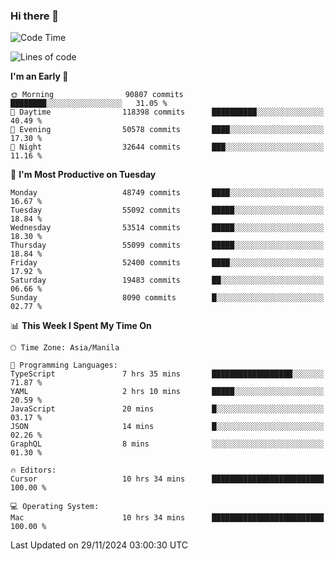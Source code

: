 ### Hi there 👋

<!--START_SECTION:waka-->
![Code Time](http://img.shields.io/badge/Code%20Time-5%2C718%20hrs%205%20mins-blue)

![Lines of code](https://img.shields.io/badge/From%20Hello%20World%20I%27ve%20Written-115.2%20million%20lines%20of%20code-blue)

**I'm an Early 🐤** 

```text
🌞 Morning                90807 commits       ████████░░░░░░░░░░░░░░░░░   31.05 % 
🌆 Daytime                118398 commits      ██████████░░░░░░░░░░░░░░░   40.49 % 
🌃 Evening                50578 commits       ████░░░░░░░░░░░░░░░░░░░░░   17.30 % 
🌙 Night                  32644 commits       ███░░░░░░░░░░░░░░░░░░░░░░   11.16 % 
```
📅 **I'm Most Productive on Tuesday** 

```text
Monday                   48749 commits       ████░░░░░░░░░░░░░░░░░░░░░   16.67 % 
Tuesday                  55092 commits       █████░░░░░░░░░░░░░░░░░░░░   18.84 % 
Wednesday                53514 commits       █████░░░░░░░░░░░░░░░░░░░░   18.30 % 
Thursday                 55099 commits       █████░░░░░░░░░░░░░░░░░░░░   18.84 % 
Friday                   52400 commits       ████░░░░░░░░░░░░░░░░░░░░░   17.92 % 
Saturday                 19483 commits       ██░░░░░░░░░░░░░░░░░░░░░░░   06.66 % 
Sunday                   8090 commits        █░░░░░░░░░░░░░░░░░░░░░░░░   02.77 % 
```


📊 **This Week I Spent My Time On** 

```text
🕑︎ Time Zone: Asia/Manila

💬 Programming Languages: 
TypeScript               7 hrs 35 mins       ██████████████████░░░░░░░   71.87 % 
YAML                     2 hrs 10 mins       █████░░░░░░░░░░░░░░░░░░░░   20.59 % 
JavaScript               20 mins             █░░░░░░░░░░░░░░░░░░░░░░░░   03.17 % 
JSON                     14 mins             █░░░░░░░░░░░░░░░░░░░░░░░░   02.26 % 
GraphQL                  8 mins              ░░░░░░░░░░░░░░░░░░░░░░░░░   01.30 % 

🔥 Editors: 
Cursor                   10 hrs 34 mins      █████████████████████████   100.00 % 

💻 Operating System: 
Mac                      10 hrs 34 mins      █████████████████████████   100.00 % 
```


 Last Updated on 29/11/2024 03:00:30 UTC
<!--END_SECTION:waka-->


<!--
**rad182/rad182** is a ✨ _special_ ✨ repository because its `README.md` (this file) appears on your GitHub profile.

Here are some ideas to get you started:

- 🔭 I’m currently working on ...
- 🌱 I’m currently learning ...
- 👯 I’m looking to collaborate on ...
- 🤔 I’m looking for help with ...
- 💬 Ask me about ...
- 📫 How to reach me: ...
- 😄 Pronouns: ...
- ⚡ Fun fact: ...
-->

